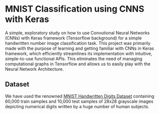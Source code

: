 # MNIST Classification using CNNS with Keras
A simple, exploratory study on how to use Convutional Neural Networks (CNNs) with Keras framework (Tensorflow background) for a simple handwritten number image classification task. This project was primarily made with the purpose of learning and getting familiar with CNNs in Keras framework, which efficiently streamlines its implementation with intuitive, simple-to-use functional APIs. This eliminates the need of managing computational graphs in Tensorflow and allows us to easily play with the Neural Network Architecture. 

## Dataset 

We have used the renowned [MNIST Handwritten Digits Dataset](http://yann.lecun.com/exdb/mnist/) containing 60,000 train samples and 10,000 test samples of 28x28 grayscale images depicting numerical digits written by a huge number of human subjects. 


